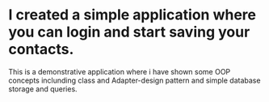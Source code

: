 # I created a simple application where you can login and start saving your contacts.
This is a demonstrative application where i have shown some OOP concepts inclunding class and Adapter-design pattern and simple database storage and queries.

